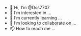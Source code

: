 - 👋 Hi, I’m @Dss7707
- 👀 I’m interested in ...
- 🌱 I’m currently learning ...
- 💞️ I’m looking to collaborate on ...
- 📫 How to reach me ...

<!---
Dss7707/Dss7707 is a ✨ special ✨ repository because its `README.md` (this file) appears on your GitHub profile.
You can click the Preview link to take a look at your changes.
--->
